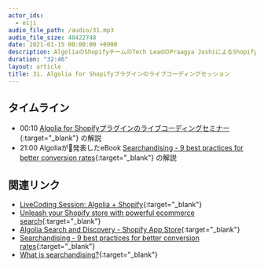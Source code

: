 ```yaml
---
actor_ids:
  - eiji
audio_file_path: /audio/31.mp3
audio_file_size: 40422748
date: 2021-01-15 00:00:00 +0900
description: AlgoliaのShopifyチームのTech LeadのPraagya JoshiによるShopifyプラグインのLive Codingセッションと、Algoliaが発表したeBook『Searchandising - 9 best practices for better conversion rates』について話しました
duration: "32:46"
layout: article
title: 31. Algolia for Shopifyプラグインのライブコーディングセッション
---
```


## タイムライン

- 00:10 [Algolia for Shopifyプラグインのライブコーディングセミナー](https://resources.algolia.com/webinars/devvirtualevent-livecodingshopify){:target="_blank"} の解説
- 21:00 Algoliaが発表したeBook [Searchandising - 9 best practices for better conversion rates](https://resources.algolia.com/ebooks/ebook-searchandising9bestpractices-retail){:target="_blank"} の解説

## 関連リンク

- [LiveCoding Session: Algolia + Shopify](https://resources.algolia.com/webinars/devvirtualevent-livecodingshopify){:target="_blank"}
- [Unleash your Shopify store with powerful ecommerce search](https://www.algolia.com/solutions/shopify/){:target="_blank"}
- [Algolia Search and Discovery - Shopify App Store](https://apps.shopify.com/algolia-search){:target="_blank"}
- [Searchandising - 9 best practices for better conversion rates](https://resources.algolia.com/ebooks/ebook-searchandising9bestpractices-retail){:target="_blank"}
- [What is searchandising?](https://resources.algolia.com/merchandising/what-is-searchandising){:target="_blank"}